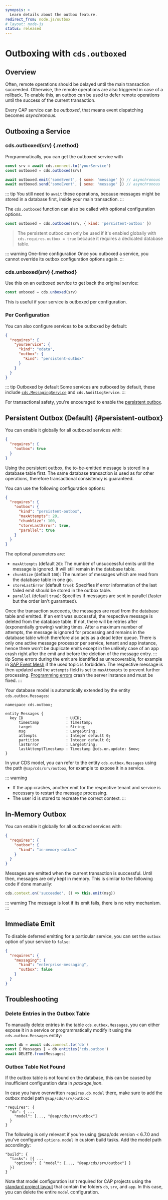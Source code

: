 ```yaml
---
synopsis: >
  Learn details about the outbox feature.
redirect_from: node.js/outbox
# layout: node-js
status: released
---
```

<!--- Migrated: @external/node.js/Messaging/0-index.md -> @external/node.js/messaging.md -->

# Outboxing with `cds.outboxed`

## Overview

Often, remote operations should be delayed until the main transaction succeeded. Otherwise, the remote operations are also triggered in case of a rollback.
To enable this, an outbox can be used to defer remote operations until the success of the current transaction.

Every CAP service can be _outboxed_, that means event dispatching becomes _asynchronous_. 

## Outboxing a Service

### cds.outboxed(srv) {.method}

Programmatically, you can get the outboxed service with

```js
const srv = await cds.connect.to('yourService')
const outboxed = cds.outboxed(srv)

await outboxed.emit('someEvent', { some: 'message' }) // asynchronous
await outboxed.send('someEvent', { some: 'message' }) // asynchronous
```

::: tip
You still need to `await` these operations, because messages might be stored in a database first, inside your main transaction.
:::

The `cds.outboxed` function can also be called with optional configuration options.

```js
const outboxed = cds.outboxed(srv, { kind: 'persistent-outbox' })
```

> The persistent outbox can only be used if it's enabled globally with `cds.requires.outbox = true` because it requires a dedicated database table.

::: warning One-time configuration
Once you outboxed a service, you cannot override its outbox configuration options again.
:::

### cds.unboxed(srv) {.method}

Use this on an outboxed service to get back the original service:

```js
const unboxed = cds.unboxed(srv)
```

This is useful if your service is outboxed per configuration.

### Per Configuration

You can also configure services to be outboxed by default:

```json
{
  "requires": {
    "yourService": {
      "kind": "odata",
      "outbox": {
        "kind": "persistent-outbox"
      }
    }
  }
}
```

::: tip Outboxed by default
Some services are outboxed by default, these include [`cds.MessagingService`](messaging) and `cds.AuditLogService`.
:::

For transactional safety, you're encouraged to enable the [persistent outbox](#persistent-outbox).


## Persistent Outbox (Default) {#persistent-outbox}

You can enable it globally for all outboxed services with:

```json
{
  "requires": {
    "outbox": true
  }
}
```

Using the persistent outbox, the to-be-emitted message is stored in a database table first. The same database transaction is used
as for other operations, therefore transactional consistency is guaranteed.

You can use the following configuration options:

```json
{
  "requires": {
    "outbox": {
      "kind": "persistent-outbox",
      "maxAttempts": 20,
      "chunkSize": 100,
      "storeLastError": true,
      "parallel": true
    }
  }
}
```

The optional parameters are:

- `maxAttempts` (default `20`): The number of unsuccessful emits until the message is ignored. It will still remain in the database table.
- `chunkSize` (default `100`): The number of messages which are read from the database table in one go.
- `storeLastError` (default `true`): Specifies if error information of the last failed emit should be stored in the outbox table.
- `parallel` (default `true`): Specifies if messages are sent in parallel (faster but the order isn't guaranteed).


Once the transaction succeeds, the messages are read from the database table and emitted. If an emit was successful, the respective message
is deleted from the database table. If not, there will be retries after (exponentially growing) waiting times.
After a maximum number of attempts, the message is ignored for processing and remains in the database table which
therefore also acts as a dead letter queue.
There is only one active message processor per service, tenant and app instance, hence there won't be
duplicate emits except in the unlikely case of an app crash right after the emit and before the deletion of the
message entry.
::: tip
Some errors during the emit are identified as unrecoverable, for example in [SAP Event Mesh](../guides/messaging/event-mesh) if the used topic is forbidden.
The respective message is then updated and the `attempts` field is set to `maxAttempts` to prevent further processing.
[Programming errors](./best-practices#error-types) crash the server instance and must be fixed.
:::


Your database model is automatically extended by the entity `cds.outbox.Messages`:

```cds
namespace cds.outbox;

entity Messages {
  key ID                   : UUID;
      timestamp            : Timestamp;
      target               : String;
      msg                  : LargeString;
      attempts             : Integer default 0;
      partition            : Integer default 0;
      lastError            : LargeString;
      lastAttemptTimestamp : Timestamp @cds.on.update: $now;
}
```

In your CDS model, you can refer to the entity `cds.outbox.Messages` using the path `@sap/cds/srv/outbox`,
for example to expose it in a service.


::: warning
- If the app crashes, another emit for the respective tenant and service is necessary to restart the message processing.
- The user id is stored to recreate the correct context.
:::


## In-Memory Outbox

You can enable it globally for all outboxed services with:

```json
{
  "requires": {
    "outbox": {
      "kind": "in-memory-outbox"
    }
  }
}
```
Messages are emitted when the current transaction is successful. Until then, messages are only kept in memory.
This is similar to the following code if done manually:
```js
cds.context.on('succeeded', () => this.emit(msg))
```
::: warning
The message is lost if its emit fails, there is no retry mechanism.
:::

## Immediate Emit

To disable deferred emitting for a particular service, you can set the `outbox` option of your service to `false`:

```json
{
  "requires": {
    "messaging": {
      "kind": "enterprise-messaging",
      "outbox": false
    }
  }
}
```

## Troubleshooting

### Delete Entries in the Outbox Table

To manually delete entries in the table `cds.outbox.Messages`, you can either
expose it in a service or programmatically modify it using the `cds.outbox.Messages`
entity:

```js
const db = await cds.connect.to('db')
const { Messages } = db.entities('cds.outbox')
await DELETE.from(Messages)
```

### Outbox Table Not Found

If the outbox table is not found on the database, this can be caused by insufficient configuration data in _package.json_.

In case you have overwritten `requires.db.model` there, make sure to add the outbox model path `@sap/cds/srv/outbox`:

```jsonc
"requires": {
  "db": { ...
    "model": [..., "@sap/cds/srv/outbox"]
  }
}
```

The following is only relevant if you're using @sap/cds version < 6.7.0 and you've configured `options.model` in custom build tasks.
Add the model path accordingly:

```jsonc
"build": {
  "tasks": [{ ...
    "options": { "model": [..., "@sap/cds/srv/outbox"] }
  }]
}
```

Note that model configuration isn't required for CAP projects using the [standard project layout](../get-started/jumpstart#project-structure) that contain the folders `db`, `srv`, and `app`. In this case, you can delete the entire `model` configuration.
